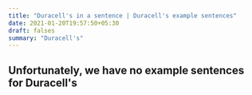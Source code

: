 ```yaml
---
title: "Duracell's in a sentence | Duracell's example sentences"
date: 2021-01-20T19:57:50+05:30
draft: falses
summary: "Duracell's"
---
```

## Unfortunately, we have no example sentences for Duracell's                 
